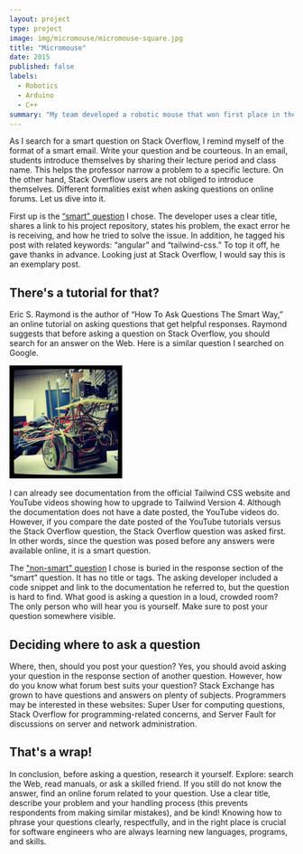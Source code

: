 ```yaml
---
layout: project
type: project
image: img/micromouse/micromouse-square.jpg
title: "Micromouse"
date: 2015
published: false
labels:
  - Robotics
  - Arduino
  - C++
summary: "My team developed a robotic mouse that won first place in the 2015 UH Micromouse competition."
---
```


As I search for a smart question on Stack Overflow, I remind myself of the format of a smart email. Write your question and be courteous. In an email, students introduce themselves by sharing their lecture period and class name. This helps the professor narrow a problem to a specific lecture. On the other hand, Stack Overflow users are not obliged to introduce themselves. Different formalities exist when asking questions on online forums. Let us dive into it. 

First up is the [“smart” question](https://stackoverflow.com/questions/79380519/how-to-upgrade-tailwindcss) I chose. The developer uses a clear title, shares a link to his project repository, states his problem, the exact error he is receiving, and how he tried to solve the issue. In addition, he tagged his post with related keywords: “angular” and “tailwind-css.” To top it off, he gave thanks in advance. Looking just at Stack Overflow, I would say this is an exemplary post. 

## There's a tutorial for that? 

Eric S. Raymond is the author of “How To Ask Questions The Smart Way,” an online tutorial on asking questions that get helpful responses. Raymond suggests that before asking a question on Stack Overflow, you should search for an answer on the Web. Here is a similar question I searched on Google. 

<div class="text-center p-4">
  <img width="200px" src="../img/micromouse/micromouse-robot.png" class="img-thumbnail" >
</div>

I can already see documentation from the official Tailwind CSS website and YouTube videos showing how to upgrade to Tailwind Version 4. Although the documentation does not have a date posted, the YouTube videos do. However, if you compare the date posted of the YouTube tutorials versus the Stack Overflow question, the Stack Overflow question was asked first. In other words, since the question was posed before any answers were available online, it is a smart question. 

The ["non-smart" question](https://stackoverflow.com/questions/79380519/how-to-upgrade-tailwindcss/79387565#79387565) I chose is buried in the response section of the “smart” question. It has no title or tags. The asking developer included a code snippet and link to the documentation he referred to, but the question is hard to find. What good is asking a question in a loud, crowded room? The only person who will hear you is yourself. Make sure to post your question somewhere visible. 

## Deciding where to ask a question

Where, then, should you post your question? Yes, you should avoid asking your question in the response section of another question. However, how do you know what forum best suits your question? Stack Exchange has grown to have questions and answers on plenty of subjects. Programmers may be interested in these websites: Super User for computing questions, Stack Overflow for programming-related concerns, and Server Fault for discussions on server and network administration.

## That's a wrap!
In conclusion, before asking a question, research it yourself. Explore: search the Web, read manuals, or ask a skilled friend. If you still do not know the answer, find an online forum related to your question. Use a clear title, describe your problem and your handling process (this prevents respondents from making similar mistakes), and be kind! Knowing how to phrase your questions clearly, respectfully, and in the right place is crucial for software engineers who are always learning new languages, programs, and skills.  
